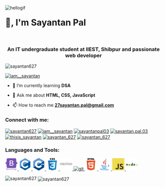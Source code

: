 <img align="left" src="https://user-images.githubusercontent.com/67560900/107698101-10797e00-6cda-11eb-8357-b7808d66151a.gif" width="310" alt="hellogif">
<h1>👋, I'm Sayantan Pal</h1>
<br>
<h3 align="center">An IT undergraduate student at IIEST, Shibpur and passionate web developer</h3>

<p align="left"> <img src="https://komarev.com/ghpvc/?username=sayantan627&label=Profile%20views&color=0e75b6&style=flat" alt="sayantan627" /> </p>

<p align="left"> <a href="https://twitter.com/iam__sayantan" target="blank"><img src="https://img.shields.io/twitter/follow/iam__sayantan?logo=twitter&style=for-the-badge" alt="iam__sayantan" /></a> </p>

- 🌱 I’m currently learning **DSA**

- 💬 Ask me about **HTML, CSS, JavaScript**

- 📫 How to reach me **27sayantan.pal@gmail.com**

<h3 align="left">Connect with me:</h3>
<p align="left">
<a href="https://codepen.io/sayantan627" target="blank"><img align="center" src="https://raw.githubusercontent.com/rahuldkjain/github-profile-readme-generator/master/src/images/icons/Social/codepen.svg" alt="sayantan627" height="30" width="40" /></a>
<a href="https://twitter.com/iam__sayantan" target="blank"><img align="center" src="https://raw.githubusercontent.com/rahuldkjain/github-profile-readme-generator/master/src/images/icons/Social/twitter.svg" alt="iam__sayantan" height="30" width="40" /></a>
<a href="https://linkedin.com/in/sayantanpal03" target="blank"><img align="center" src="https://raw.githubusercontent.com/rahuldkjain/github-profile-readme-generator/master/src/images/icons/Social/linked-in-alt.svg" alt="sayantanpal03" height="30" width="40" /></a>
<a href="https://fb.com/sayantan.pal.03" target="blank"><img align="center" src="https://raw.githubusercontent.com/rahuldkjain/github-profile-readme-generator/master/src/images/icons/Social/facebook.svg" alt="sayantan.pal.03" height="30" width="40" /></a>
<a href="https://instagram.com/thisis_sayantan" target="blank"><img align="center" src="https://raw.githubusercontent.com/rahuldkjain/github-profile-readme-generator/master/src/images/icons/Social/instagram.svg" alt="thisis_sayantan" height="30" width="40" /></a>
<a href="https://www.codechef.com/users/sayantan_627" target="blank"><img align="center" src="https://cdn.jsdelivr.net/npm/simple-icons@3.1.0/icons/codechef.svg" alt="sayantan_627" height="30" width="40" /></a>
<a href="https://www.hackerrank.com/sayantan_627" target="blank"><img align="center" src="https://raw.githubusercontent.com/rahuldkjain/github-profile-readme-generator/master/src/images/icons/Social/hackerrank.svg" alt="sayantan_627" height="30" width="40" /></a>
</p>

<h3 align="left">Languages and Tools:</h3>
<p align="left"> <a href="https://getbootstrap.com" target="_blank" rel="noreferrer"> <img src="https://raw.githubusercontent.com/devicons/devicon/master/icons/bootstrap/bootstrap-plain-wordmark.svg" alt="bootstrap" width="40" height="40"/> </a> <a href="https://www.cprogramming.com/" target="_blank" rel="noreferrer"> <img src="https://raw.githubusercontent.com/devicons/devicon/master/icons/c/c-original.svg" alt="c" width="40" height="40"/> </a> <a href="https://www.w3schools.com/cpp/" target="_blank" rel="noreferrer"> <img src="https://raw.githubusercontent.com/devicons/devicon/master/icons/cplusplus/cplusplus-original.svg" alt="cplusplus" width="40" height="40"/> </a> <a href="https://www.w3schools.com/css/" target="_blank" rel="noreferrer"> <img src="https://raw.githubusercontent.com/devicons/devicon/master/icons/css3/css3-original-wordmark.svg" alt="css3" width="40" height="40"/> </a> <a href="https://expressjs.com" target="_blank" rel="noreferrer"> <img src="https://raw.githubusercontent.com/devicons/devicon/master/icons/express/express-original-wordmark.svg" alt="express" width="40" height="40"/> </a> <a href="https://git-scm.com/" target="_blank" rel="noreferrer"> <img src="https://www.vectorlogo.zone/logos/git-scm/git-scm-icon.svg" alt="git" width="40" height="40"/> </a> <a href="https://www.w3.org/html/" target="_blank" rel="noreferrer"> <img src="https://raw.githubusercontent.com/devicons/devicon/master/icons/html5/html5-original-wordmark.svg" alt="html5" width="40" height="40"/> </a> <a href="https://www.java.com" target="_blank" rel="noreferrer"> <img src="https://raw.githubusercontent.com/devicons/devicon/master/icons/java/java-original.svg" alt="java" width="40" height="40"/> </a> <a href="https://developer.mozilla.org/en-US/docs/Web/JavaScript" target="_blank" rel="noreferrer"> <img src="https://raw.githubusercontent.com/devicons/devicon/master/icons/javascript/javascript-original.svg" alt="javascript" width="40" height="40"/> </a> <a href="https://nodejs.org" target="_blank" rel="noreferrer"> <img src="https://raw.githubusercontent.com/devicons/devicon/master/icons/nodejs/nodejs-original-wordmark.svg" alt="nodejs" width="40" height="40"/> </a> </p>

<p><img align="left" src="https://github-readme-stats.vercel.app/api/top-langs?username=sayantan627&show_icons=true&locale=en&layout=compact" alt="sayantan627" /></p>

<p>&nbsp;<img align="center" src="https://github-readme-stats.vercel.app/api?username=sayantan627&show_icons=true&locale=en" alt="sayantan627" /></p>
